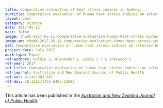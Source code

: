 ```yaml
---
title: Comparative evaluation of heat stress indices in Sydney...
subtitle: Comparative evaluation of human heat stress indices on selected hospital admissions in Sydney, Australia
layout: post
category: science
date: 2017-05-11
mast: false
image: thumb-2017-05-11-comparative-evaluation-human-heat-stress-sydney.png
image-sm: thumb-2017-05-11-comparative-evaluation-human-heat-stress-sydney.png
alt: Comparative evaluation of human heat stress indices on selected hospital admissions in Sydney, Australia
project-date: July 2017
work-type: Paper
ref-authors: Goldie J, Alexander L, Lewis S C & Sherwood S
ref-year: 2017
ref-title: Comparative evaluation of human heat stress indices on selected hospital admissions in Sydney, Australia
ref-journal: Australian and New Zealand Journal of Public Health
ref-vol: 41(4):381-387
ref-doi: 10.1111/1753-6405.12692
---
```


This article has been published in the [_Australian and New Zealand Journal of Public Health_](http://10.1111/1753-6405.12692).